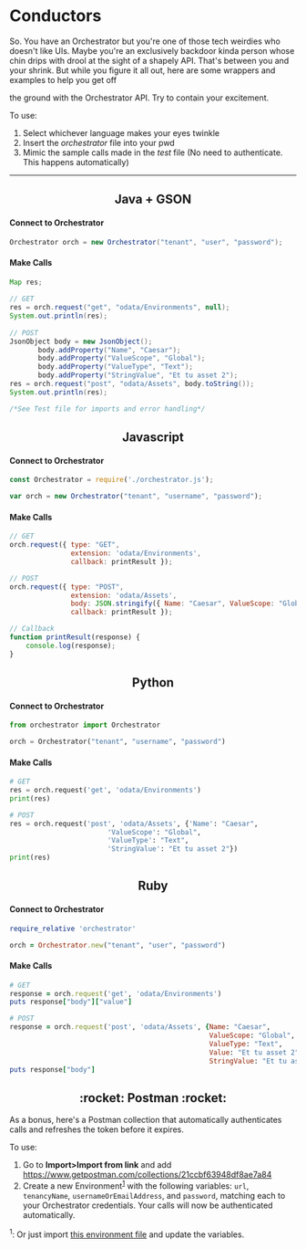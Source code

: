 
# Conductors

So. You have an Orchestrator but you're one of those tech weirdies who doesn't like UIs. Maybe you're an exclusively backdoor kinda person whose chin drips with drool at the sight of a shapely API. That's between you and your shrink. But while you figure it all out, here are some wrappers and examples to help you get off

the ground with the Orchestrator API. Try to contain your excitement.

To use:
1. Select whichever language makes your eyes twinkle
2. Insert the *orchestrator* file into your pwd
3. Mimic the sample calls made in the *test* file
(No need to authenticate. This happens automatically)
***


<h2 align="center">Java + GSON</h2>

#### Connect to Orchestrator
```java
Orchestrator orch = new Orchestrator("tenant", "user", "password");
```

#### Make Calls
```java
Map res;
			
// GET
res = orch.request("get", "odata/Environments", null);
System.out.println(res);
						
// POST
JsonObject body = new JsonObject();
	   body.addProperty("Name", "Caesar");
	   body.addProperty("ValueScope", "Global");
	   body.addProperty("ValueType", "Text");
	   body.addProperty("StringValue", "Et tu asset 2");
res = orch.request("post", "odata/Assets", body.toString());
System.out.println(res);

/*See Test file for imports and error handling*/
```


<h2 align="center">Javascript</h2>

#### Connect to Orchestrator
```javascript
const Orchestrator = require('./orchestrator.js');

var orch = new Orchestrator("tenant", "username", "password");
```

#### Make Calls
```javascript
// GET
orch.request({ type: "GET", 
               extension: 'odata/Environments',
               callback: printResult });

// POST
orch.request({ type: "POST", 
               extension: 'odata/Assets',
               body: JSON.stringify({ Name: "Caesar", ValueScope: "Global" }),
               callback: printResult });

// Callback
function printResult(response) {
	console.log(response);
}
```


<h2 align="center">Python</h2>

#### Connect to Orchestrator
```python
from orchestrator import Orchestrator

orch = Orchestrator("tenant", "username", "password")
```

#### Make Calls
```python
# GET
res = orch.request('get', 'odata/Environments')
print(res)

# POST
res = orch.request('post', 'odata/Assets', {'Name': "Caesar",
					    'ValueScope': "Global",
					    'ValueType': "Text",
  					    'StringValue': "Et tu asset 2"})
print(res)
```


<h2 align="center">Ruby</h2>

#### Connect to Orchestrator
```ruby
require_relative 'orchestrator'

orch = Orchestrator.new("tenant", "user", "password")
```

#### Make Calls
```ruby
# GET
response = orch.request('get', 'odata/Environments')
puts response["body"]["value"]

# POST
response = orch.request('post', 'odata/Assets', {Name: "Caesar",
                                                 ValueScope: "Global",
                                                 ValueType: "Text",
                                                 Value: "Et tu asset 2",
                                                 StringValue: "Et tu asset 2"})
puts response["body"]
```



<h2 align="center">:rocket: Postman :rocket:</h2>
As a bonus, here's a Postman collection that automatically authenticates calls and refreshes the token before it expires.

To use:

1. Go to **Import>Import from link** and add https://www.getpostman.com/collections/21ccbf63948df8ae7a84
2. Create a new Environment<sup>[1](#envfile)</sup> with the following variables: `url`, `tenancyName`, `usernameOrEmailAddress`, and `password`, matching each to your Orchestrator credentials. Your calls will now be authenticated automatically.

<a name="envfile"><sup>1</sup></a>: Or just import [this environment file](UiPathENV.postman_environment) and update the variables.

